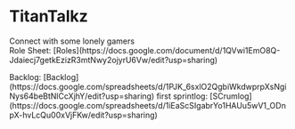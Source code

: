 # TitanTalkz
<p>Connect with some lonely gamers<br>
Role Sheet: [Roles](https://docs.google.com/document/d/1QVwi1EmO8Q-Jdaiecj7getkEzizR3mtNwy2ojyrU6Vw/edit?usp=sharing) </p>
Backlog: [Backlog](https://docs.google.com/spreadsheets/d/1PJK_6sxlO2QgbiWkdwprpXsNgiNys64beBtNlCcXjhY/edit?usp=sharing)
first sprintlog: [SCrumlog](https://docs.google.com/spreadsheets/d/1iEaScSIgabrYo1HAUu5wV1_ODnpX-hvLcQu00xVjFKw/edit?usp=sharing)

